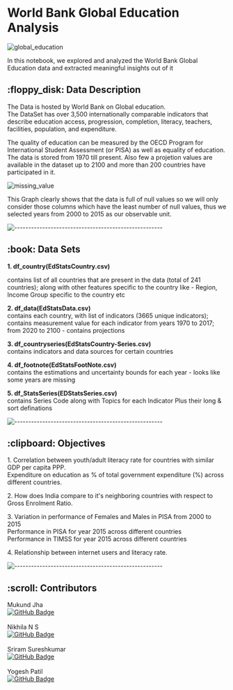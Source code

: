 <h1>World Bank Global Education Analysis</h1>

![global_education](https://user-images.githubusercontent.com/43104489/121780711-326b0a80-cbbf-11eb-9bd6-b5e182331d69.png)


<p>In this notebook, we explored and analyzed the World Bank Global Education data and extracted meaningful insights out of it </p>

<h2> :floppy_disk: Data Description</h2>
The Data is hosted by World Bank on Global education.</br>
The DataSet has over 3,500 internationally comparable indicators that describe education access, progression, completion, literacy, teachers, facilities, population, and expenditure. </br>


<p>The quality of education can be measured by the OECD Program for International Student Assessment (or PISA) as well as equality of education. </br>
The data is stored from 1970 till present. Also few a projetion values are available in the dataset up to 2100 and more than 200 countries have participated in it.
</p>

![missing_value](https://user-images.githubusercontent.com/43104489/121783871-cd1f1580-cbce-11eb-8325-3cb40e14d821.png)
<p>
This Graph clearly shows that the data is full of null values so we will only consider those columns which have the least number of null values, thus we selected years from 2000 to 2015 as our observable unit.
</p>



![-----------------------------------------------------](https://raw.githubusercontent.com/andreasbm/readme/master/assets/lines/rainbow.png)

<h2> :book: Data Sets</h2>
<b> 1. df_country(EdStatsCountry.csv) </b></br>
<p>contains list of all countries that are present in the data (total of 241 countries); along with other features specific to the country like - Region, Income Group specific to the country etc</p>

<p><b>2. df_data(EdStatsData.csv)</b> </br>
contains each country, with list of indicators (3665 unique indicators); contains measurement value for each indicator from years 1970 to 2017; from 2020 to 2100 - contains projections</p>

<p><b>3. df_countryseries(EdStatsCountry-Series.csv)</b></br>
contains indicators and data sources for certain countries</p>

<p><b>4. df_footnote(EdStatsFootNote.csv)</b><br>
 contains the estimations and uncertainty bounds for each year - looks like some years are missing</p>
 
 <p><b>5. df_StatsSeries(EDStatsSeries.csv) </b></br>
 contains Series Code along with Topics for each Indicator Plus their long & sort definations</p>

![-----------------------------------------------------](https://raw.githubusercontent.com/andreasbm/readme/master/assets/lines/rainbow.png)

<h2> :clipboard: Objectives</h2>

<p>1. Correlation between youth/adult literacy rate for countries with similar GDP per capita PPP. </br>
Expenditure on education as % of total government expenditure (%) across different countries. </p>

<p>2. How does India compare to it's neighboring countries with respect to Gross Enrolment Ratio.</p>

<p>3. Variation in performance of Females and Males in PISA from 2000 to 2015 </br>
      Performance in PISA for year 2015 across different countries </br>
      Performance in TIMSS for year 2015 across different countries </p>

<p>4. Relationship between internet users and literacy rate.</p>

![-----------------------------------------------------](https://raw.githubusercontent.com/andreasbm/readme/master/assets/lines/rainbow.png)

<!-- Contributors -->
<h2 id="Contributors"> :scroll: Contributors</h2>

Mukund Jha </br> [![GitHub Badge](https://img.shields.io/badge/GitHub-100000?style=for-the-badge&logo=github&logoColor=white)](https://github.com/estoymukundjha/Global-education-analysis)</br> </br>
Nikhila N S </br> [![GitHub Badge](https://img.shields.io/badge/GitHub-100000?style=for-the-badge&logo=github&logoColor=white)](https://github.com/nikhilans/global-education-analysis) </br> </br>
Sriram Sureshkumar </br> [![GitHub Badge](https://img.shields.io/badge/GitHub-100000?style=for-the-badge&logo=github&logoColor=white)](https://github.com/Sriram1717/World-Bank-Global-Education-Analysis.git) </br> </br>
Yogesh Patil </br> [![GitHub Badge](https://img.shields.io/badge/GitHub-100000?style=for-the-badge&logo=github&logoColor=white)](https://github.com/Yogesh-8998/World-Bank-Global-Education-Analysis)
